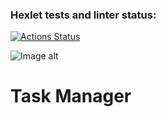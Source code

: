### Hexlet tests and linter status:
[![Actions Status](https://github.com/Dmitry-Perexozhev/python-project-52/actions/workflows/hexlet-check.yml/badge.svg)](https://github.com/Dmitry-Perexozhev/python-project-52/actions)

![Image alt](https://github.com/Dmitry-Perexozhev/python-project-52/raw/master/img/task_manager.png)
<h1>Task Manager</h1>